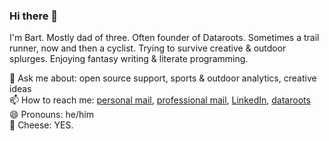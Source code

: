### Hi there 👋

I'm Bart. Mostly dad of three. Often founder of Dataroots.  Sometimes a trail runner, now and then a cyclist. Trying to survive creative & outdoor splurges. Enjoying fantasy writing & literate programming.

💬 Ask me about: open source support, sports & outdoor analytics, creative ideas  
📫 How to reach me: [personal mail](mailto:bartsmeets86@gmail.com), [professional mail](mailto:bart@dataroots.io), [LinkedIn](https://www.linkedin.com/in/bartsmeets/), [dataroots](https://dataroots.io)  
😄 Pronouns: he/him  
🧀 Cheese: YES.

